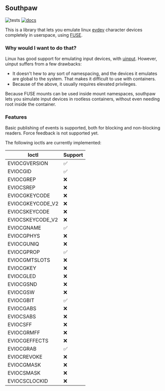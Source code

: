 ## Southpaw

![tests](https://github.com/colinmarc/southpaw/actions/workflows/tests.yaml/badge.svg) [![docs](https://img.shields.io/docsrs/southpaw)](https://docs.rs/southpaw/latest)

This is a library that lets you emulate linux [evdev](https://docs.kernel.org/input/input.html) character devices completely in userspace, using [FUSE](https://www.kernel.org/doc/html/latest/filesystems/fuse.html).

### Why would I want to do that?

Linux has good support for emulating input devices, with [uinput](https://www.kernel.org/doc/html/latest/input/uinput.html). However, uinput suffers from a few drawbacks:

 - It doesn't hew to any sort of namespacing, and the devices it emulates are global to the system. That makes it difficult to use with containers.
 - Because of the above, it usually requires elevated privileges.

Because FUSE mounts can be used inside mount namespaces, southpaw lets you simulate input devices in rootless containers, without even needing root inside the container.

### Features

Basic publishing of events is supported, both for blocking and non-blocking readers. Force feedback is not supported yet.

The following ioctls are currently implemented:

| Ioctl            | Support |
| ---------------- | ------- |
| EVIOCGVERSION    |   ✅    |
| EVIOCGID         |   ✅    |
| EVIOCGREP        |   ❌    |
| EVIOCSREP        |   ❌    |
| EVIOCGKEYCODE    |   ❌    |
| EVIOCGKEYCODE_V2 |   ❌    |
| EVIOCSKEYCODE    |   ❌    |
| EVIOCSKEYCODE_V2 |   ❌    |
| EVIOCGNAME       |   ✅    |
| EVIOCGPHYS       |   ❌    |
| EVIOCGUNIQ       |   ❌    |
| EVIOCGPROP       |   ✅    |
| EVIOCGMTSLOTS    |   ❌    |
| EVIOCGKEY        |   ❌    |
| EVIOCGLED        |   ❌    |
| EVIOCGSND        |   ❌    |
| EVIOCGSW         |   ❌    |
| EVIOCGBIT        |   ✅    |
| EVIOCGABS        |   ❌    |
| EVIOCSABS        |   ❌    |
| EVIOCSFF         |   ❌    |
| EVIOCGRMFF       |   ❌    |
| EVIOCGEFFECTS    |   ❌    |
| EVIOCGRAB        |   ✅    |
| EVIOCREVOKE      |   ❌    |
| EVIOCGMASK       |   ❌    |
| EVIOCSMASK       |   ❌    |
| EVIOCSCLOCKID    |   ❌    |

